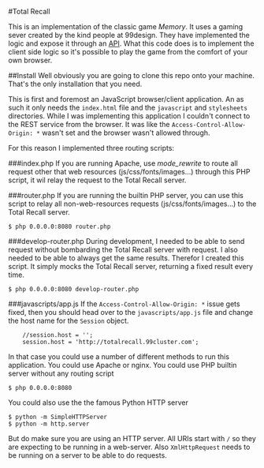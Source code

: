 #Total Recall

This is an implementation of the classic game *Memory*. It uses a gaming sever created by the kind people at 99design. 
They have implemented the logic and expose it through an [API](http://totalrecall.99cluster.com/). What this code does 
is to implement the client side logic so it's possible to play the game from the comfort of your own browser.
  
##Install
Well obviously you are going to clone this repo onto your machine. That's the only installation that you need.


This is first and foremost an JavaScript browser/client application. An as such it only needs the `index.html` file 
and the `javascript` and `stylesheets` directories. While I was implementing this application I couldn't connect to
the REST service from the browser. It was like the `Access-Control-Allow-Origin: *` wasn't set and the browser wasn't 
allowed through.

For this reason I implemented three routing scripts:

###index.php
If you are running Apache, use _mode_rewrite_ to route all request other that web resources (js/css/fonts/images...) 
through this PHP script, it wil relay the request to the Total Recall server.

###router.php
If you are running the builtin PHP server, you can use this script to relay all non-web-resources requests 
(js/css/fonts/images...) to the Total Recall server.

    $ php 0.0.0.0:8080 router.php

###develop-router.php
During development, I needed to be able to send request without bombarding the Total Recall server with request.
I also needed to be able to always get the same results. Therefor I created this script. It simply mocks the 
Total Recall server, returning a fixed result every time.

    $ php 0.0.0.0:8080 develop-router.php
    
###javascripts/app.js
If the `Access-Control-Allow-Origin: *` issue gets fixed, then you should head over to the `javascripts/app.js`
file and change the host name for the `Session` object.

        //session.host = '';
    	session.host = 'http://totalrecall.99cluster.com';
    	
In that case you could use a number of different methods to run this application. You could use Apache or nginx. 
You could use PHP builtin server without any routing script

    $ php 0.0.0.0:8080
    
You could also use the the famous Python HTTP server

    $ python -m SimpleHTTPServer
    $ python -m http.server
    
But do make sure you are using an HTTP server. All URIs start with `/` so they are expecting to be running in a 
web-server. Also `XmlHttpRequest` needs to be running on a server to be able to do requests. 